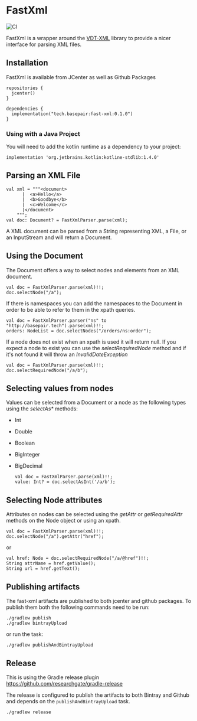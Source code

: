 # FastXml

![CI](https://github.com/basepair-tech/fast-xml/workflows/CI/badge.svg?branch=master)

FastXml is a wrapper around the [VDT-XML](http://vtd-xml.sourceforge.net/) library to provide a nicer interface for parsing XML files.


## Installation

FastXml is available from JCenter as well as Github Packages 
```
repositories {
  jcenter()
}

dependencies {
  implementation("tech.basepair:fast-xml:0.1.0")
}
```

### Using with a Java Project

You will need to add the kotlin runtime as a dependency to your project:

```
implementation 'org.jetbrains.kotlin:kotline-stdlib:1.4.0'
```

## Parsing an XML File

    val xml = """<document>
          |  <a>Hello</a>
          |  <b>Goodbye</b>
          |  <c>Welcome</c>
          |</document>
        """;
    val doc: Document? = FastXmlParser.parse(xml);

A XML document can be parsed from a String representing XML, a File, or an InputStream and will return a Document.

## Using the Document

The Document offers a way to select nodes and elements from an XML document.

    val doc = FastXmlParser.parse(xml)!!;
    doc.selectNode("/a");

If there is namespaces you can add the namespaces to the Document in order to be able to refer to them in the xpath queries.

    val doc = FastXmlParser.parser("ns" to "http://basepair.tech").parse(xml)!!;
    orders: NodeList = doc.selectNodes("/orders/ns:order");

If a node does not exist when an xpath is used it will return null.
If you expect a node to exist you can use the _selectRequiredNode_ method and if it's not found it will throw an _InvalidDateException_

    val doc = FastXmlParser.parse(xml)!!;
    doc.selectRequiredNode("/a/b");

## Selecting values from nodes

Values can be selected from a Document or a node as the following types using the _selectAs*_ methods:

  - Int
  - Double
  - Boolean
  - BigInteger
  - BigDecimal

        val doc = FastXmlParser.parse(xml)!!;
        value: Int? = doc.selectAsInt('/a/b');

## Selecting Node attributes

Attributes on nodes can be selected using the _getAttr_ or _getRequiredAttr_ methods on the Node object or using an xpath.

    val doc = FastXmlParser.parse(xml)!!;
    doc.selectNode("/a").getAttr("href");

or

    val href: Node = doc.selectRequiredNode("/a/@href")!!;
    String attrName = href.getValue();
    String url = href.getText();

## Publishing artifacts

The fast-xml artifacts are published to both jcenter and github packages.
To publish them both the following commands need to be run:
```
./gradlew publish
./gradlew bintrayUpload
```
or run the task:
```
./gradlew publishAndBintrayUpload
```

## Release

This is using the Gradle release plugin https://github.com/researchgate/gradle-release

The release is configured to publish the artifacts to both Bintray and Github and depends on the `publishAndBintrayUpload` task.

```
./gradlew release
```
